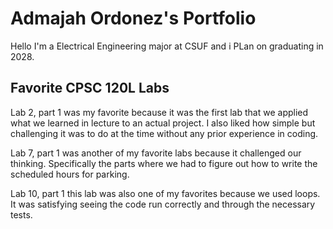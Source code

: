 
# Admajah Ordonez's Portfolio 

Hello I'm a Electrical Engineering major at CSUF and i PLan on graduating in 2028.

## Favorite CPSC 120L Labs

Lab 2, part 1 was my favorite because it was the first lab that we applied what we learned in lecture to an actual project. I also liked how simple but challenging it was to do at the time without any prior experience in coding.

Lab 7, part 1 was another of my favorite labs because it challenged our thinking. Specifically the parts where we had to figure out how to write the scheduled hours for parking. 

Lab 10, part 1 this lab was also one of my favorites because we used loops. It was satisfying seeing the code run correctly and through the necessary tests. 
